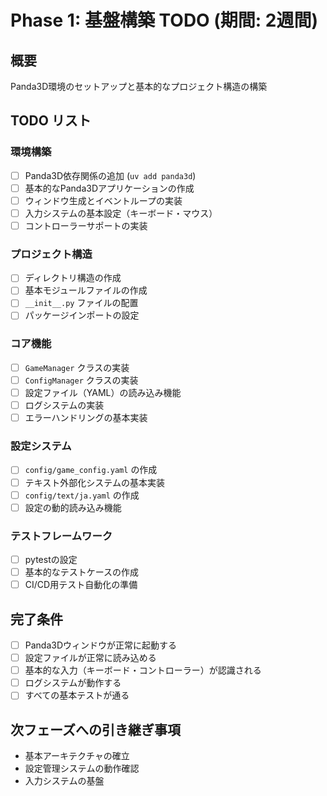 # Phase 1: 基盤構築 TODO (期間: 2週間)

## 概要
Panda3D環境のセットアップと基本的なプロジェクト構造の構築

## TODO リスト

### 環境構築
- [ ] Panda3D依存関係の追加 (`uv add panda3d`)
- [ ] 基本的なPanda3Dアプリケーションの作成
- [ ] ウィンドウ生成とイベントループの実装
- [ ] 入力システムの基本設定（キーボード・マウス）
- [ ] コントローラーサポートの実装

### プロジェクト構造
- [ ] ディレクトリ構造の作成
- [ ] 基本モジュールファイルの作成
- [ ] `__init__.py` ファイルの配置
- [ ] パッケージインポートの設定

### コア機能
- [ ] `GameManager` クラスの実装
- [ ] `ConfigManager` クラスの実装
- [ ] 設定ファイル（YAML）の読み込み機能
- [ ] ログシステムの実装
- [ ] エラーハンドリングの基本実装

### 設定システム
- [ ] `config/game_config.yaml` の作成
- [ ] テキスト外部化システムの基本実装
- [ ] `config/text/ja.yaml` の作成
- [ ] 設定の動的読み込み機能

### テストフレームワーク
- [ ] pytestの設定
- [ ] 基本的なテストケースの作成
- [ ] CI/CD用テスト自動化の準備

## 完了条件
- [ ] Panda3Dウィンドウが正常に起動する
- [ ] 設定ファイルが正常に読み込める
- [ ] 基本的な入力（キーボード・コントローラー）が認識される
- [ ] ログシステムが動作する
- [ ] すべての基本テストが通る

## 次フェーズへの引き継ぎ事項
- 基本アーキテクチャの確立
- 設定管理システムの動作確認
- 入力システムの基盤